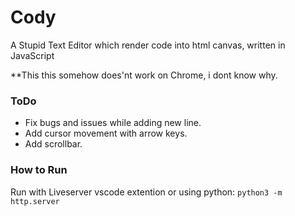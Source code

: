# Cody

A Stupid Text Editor which render code into html canvas, written in JavaScript

\*\*This this somehow does'nt work on Chrome, i dont know why.

### ToDo

- Fix bugs and issues while adding new line.
- Add cursor movement with arrow keys.
- Add scrollbar.

### How to Run

Run with Liveserver vscode extention or using python:
`python3 -m http.server`
